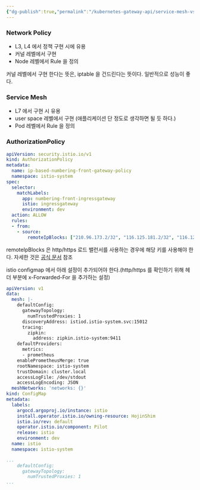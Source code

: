 ```yaml
---
{"dg-publish":true,"permalink":"/kubernetes-gateway-api/service-mesh-vs-network-policy/","dgPassFrontmatter":true,"created":"2024-02-01T18:12:04.000+09:00","updated":"2024-05-11T11:39:37.163+09:00"}
---
```


### Network Policy
- L3, L4 에서 정책 구현 시에 유용
- 커널 레벨에서 구현
- Node 레벨에서 Rule 을 정의

커널 레벨에서 구현 한다는 뜻은, iptable 을 건드린다는 뜻이다. 일반적으로 성능이 좋다.

### Service Mesh
- L7 에서 구현 시 유용
- user space 레벨에서 구현 (애플리케이션 단 정도로 생각하면 될 듯 하다.)
- Pod 레벨에서 Rule 을 정의

### AuthorizationPolicy

```yaml
apiVersion: security.istio.io/v1  
kind: AuthorizationPolicy  
metadata:  
  name: ip-based-numbering-front-gateway-policy  
  namespace: istio-system  
spec:  
  selector:  
    matchLabels:  
      app: numbering-front-ingressgateway  
      istio: ingressgateway  
      environment: dev  
  action: ALLOW  
  rules:  
  - from:  
    - source:  
        remoteIpBlocks: ["210.96.173.2/32", "116.125.181.2/32", "116.125.181.63/32"]
```

remoteIpBlocks 은 http/https 로드 밸런서를 사용하는 경우에 해당 키를 사용해야 한다.  자세한 것은 [공식 문서](https://istio.io/latest/docs/tasks/security/authorization/authz-ingress/) 참조

istio configmap 에서 아래 설정이 추가되어야 한다.(http/https 를 확인하기 위해 헤더 부분에 x-Forwarded-For 을 추가하는 설정)

```yaml
apiVersion: v1
data:
  mesh: |-
    defaultConfig:
      gatewayTopology:
        numTrustedProxies: 1
      discoveryAddress: istiod.istio-system.svc:15012
      tracing:
        zipkin:
          address: zipkin.istio-system:9411
    defaultProviders:
      metrics:
      - prometheus
    enablePrometheusMerge: true
    rootNamespace: istio-system
    trustDomain: cluster.local
    accessLogFile: /dev/stdout
    accessLogEncoding: JSON
  meshNetworks: 'networks: {}'
kind: ConfigMap
metadata:
  labels:
    argocd.argoproj.io/instance: istio
    install.operator.istio.io/owning-resource: HojinShim
    istio.io/rev: default
    operator.istio.io/component: Pilot
    release: istio
    environment: dev
  name: istio
  namespace: istio-system
```

```yaml
...
    defaultConfig:
      gatewayTopology:
        numTrustedProxies: 1
...
```